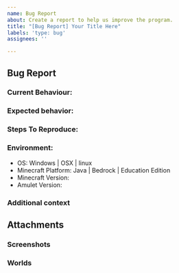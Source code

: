 ```yaml
---
name: Bug Report
about: Create a report to help us improve the program.
title: "[Bug Report] Your Title Here"
labels: 'type: bug'
assignees: ''

---
```


<!-- Please read carefully before submitting. -->
<!-- Please search to see if an issue already exists for the bug you encountered. -->
<!-- Any text contained in brackets like this will not appear in your final bug report. -->
<!-- Click on the preview tab to see what your report will look like before submitting. -->

## Bug Report
<!-- 
Please report one issue per report.
If you have multiple issues then open another report.
-->
### Current Behaviour:
<!-- A short description of the current behaviour. -->

### Expected behavior:
<!-- A short description of what you expected to happen. -->

### Steps To Reproduce:
<!--
1. Go to '...'
2. Click on '....'
3. Scroll down to '....'
4. See error
-->

### Environment:
<!-- Please add the details of your environment. -->
- OS: Windows | OSX | linux
- Minecraft Platform: Java | Bedrock | Education Edition
- Minecraft Version: <!-- Write the version number of the world(s) here. Eg 1.18.0 -->
- Amulet Version: <!-- Write the version number of Amulet here. This can be found in the top left corner of the editor. -->

### Additional context
<!-- Add any other context about the problem here. -->

## Attachments
<!-- 
See this link for information about attaching files to the bug report.
Larger files can be uploaded to other services such as google drive and linked here (make sure to set the sharing preferences to allow others to view)
https://docs.github.com/en/github/writing-on-github/working-with-advanced-formatting/attaching-files
-->
### Screenshots
<!-- If applicable, add screenshots to help explain your problem. -->

### Worlds
<!-- If applicable, add the Minecraft world to help us debug the issue. -->
